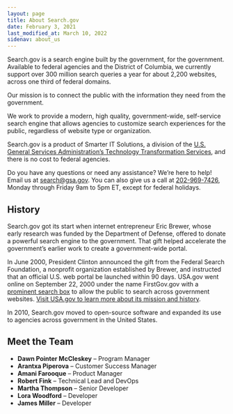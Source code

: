 ```yaml
---
layout: page
title: About Search.gov
date: February 3, 2021
last_modified_at: March 10, 2022
sidenav: about_us
---
```

Search.gov is a search engine built by the government, for the government. Available to federal agencies and the District of Columbia, we currently support over 300 million search queries a year for about 2,200 websites, across one third of federal domains.

Our mission is to connect the public with the information they need from the government. 

We work to provide a modern, high quality, government-wide, self-service search engine that allows agencies to customize search experiences for the public, regardless of website type or organization.

Search.gov is a product of Smarter IT Solutions, a division of the [U.S. General Services Administration’s Technology Transformation Services](https://www.gsa.gov/about-us/organization/federal-acquisition-service/technology-transformation-services/tts-solutions#smart), and there is no cost to federal agencies.

Do you have any questions or need any assistance? We’re here to help!
Email us at [search@gsa.gov](mailto:search@gsa.gov). You can also give us a call at [202-969-7426](tel:2029697426), Monday through Friday 9am to 5pm ET, except for federal holidays.

## History

Search.gov got its start when internet entrepreneur Eric Brewer, whose early research was funded by the Department of Defense, offered to donate a powerful search engine to the government. That gift helped accelerate the government’s earlier work to create a government-wide portal.

In June 2000, President Clinton announced the gift from the Federal Search Foundation, a nonprofit organization established by Brewer, and instructed that an official U.S. web portal be launched within 90 days. USA.gov went online on September 22, 2000 under the name FirstGov.gov with a [prominent search box](https://web.archive.org/web/20001109105200/http://www.firstgov.gov) to allow the public to search across government websites. [Visit USA.gov to learn more about its mission and history](https://www.usa.gov/about).

In 2010, Search.gov moved to open-source software and expanded its use to agencies across government in the United States.

## Meet the Team

* **Dawn Pointer McCleskey** &ndash; Program Manager
* **Arantxa Piperova** &ndash; Customer Success Manager
* **Amani Farooque** &ndash; Product Manager
* **Robert Fink** &ndash; Technical Lead and DevOps
* **Martha Thompson** &ndash; Senior Developer
* **Lora Woodford** &ndash; Developer
* **James Miller** &ndash; Developer